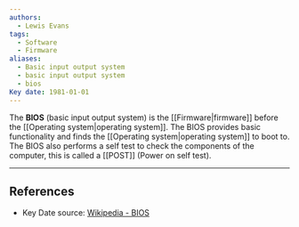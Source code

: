 ```yaml
---
authors:
  - Lewis Evans
tags:
  - Software
  - Firmware
aliases:
  - Basic input output system
  - basic input output system
  - bios
Key date: 1981-01-01
---
```

The **BIOS** (basic input output system) is the [[Firmware|firmware]] before the [[Operating system|operating system]]. The BIOS provides basic functionality and finds the [[Operating system|operating system]] to boot to. The BIOS also performs a self test to check the components of the computer, this is called a [[POST]] (Power on self test).

---
## References
- Key Date source: [Wikipedia - BIOS](https://en.wikipedia.org/wiki/BIOS#cite_note-1)